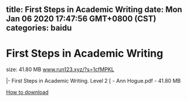 
title: First Steps in Academic Writing
date: Mon Jan 06 2020 17:47:56 GMT+0800 (CST)    
categories: baidu
---

# First Steps in Academic Writing
size: 41.80 MB
 www.run123.xyz/?s=1cfMPKL
 
|- First Steps in Academic Writing. Level 2 [ - Ann Hogue.pdf - 41.80 MB

[How to download](https://bpcam.bemobtrk.com/go/2ceec3aa-1ca2-46d6-b9ff-aaa5c184517c?jno=1399)